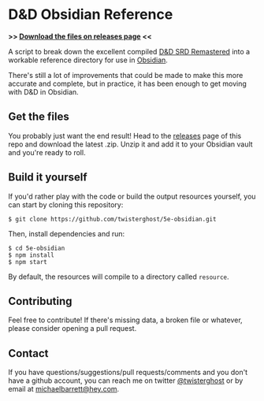 # D&D Obsidian Reference

**>> [Download the files on releases page](https://github.com/twisterghost/5e-obsidian/releases) <<**

A script to break down the excellent compiled
[D&D SRD Remastered](https://github.com/Umbyology/OGL-SRD5) into a workable
reference directory for use in [Obsidian](https://obsidian.md).

There's still a lot of improvements that could be made to make this more
accurate and complete, but in practice, it has been enough to get moving with
D&D in Obsidian.

## Get the files

You probably just want the end result! Head to the
[releases](https://github.com/twisterghost/5e-obsidian/releases) page of this
repo and download the latest .zip. Unzip it and add it to your Obsidian vault
and you're ready to roll.

## Build it yourself

If you'd rather play with the code or build the output resources yourself,
you can start by cloning this repository:

```shell
$ git clone https://github.com/twisterghost/5e-obsidian.git
```

Then, install dependencies and run:

```shell
$ cd 5e-obsidian
$ npm install
$ npm start
```

By default, the resources will compile to a directory called `resource`.

## Contributing

Feel free to contribute! If there's missing data, a broken file or whatever,
please consider opening a pull request.

## Contact

If you have questions/suggestions/pull requests/comments and you don't have a
github account, you can reach me on twitter
[@twisterghost](https://twitter.com/twisterghost) or by email at
[michaelbarrett@hey.com](mailto:michaelbarrett@hey.com).
